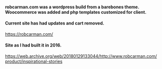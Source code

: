 #### robcarman.com was a wordpress build from a barebones theme. Woocommerce was added and php templates customized for client. 

#### Current site has had updates and cart removed.
https://robcarman.com/  

#### Site as I had built it in 2016.
https://web.archive.org/web/20180129133044/http://www.robcarman.com/product/inspirational-stories
